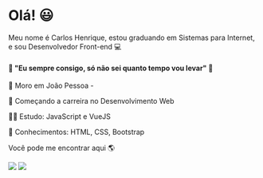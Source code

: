 # Olá! 😃
Meu nome é Carlos Henrique, estou graduando em Sistemas para Internet, e sou Desenvolvedor Front-end 💻

#### 💪 "Eu sempre consigo, só não sei quanto tempo vou levar"  🧠


📌 Moro em João Pessoa - 

🚀 Começando a carreira no Desenvolvimento Web

👨‍💻 Estudo: JavaScript e VueJS 

💪 Conhecimentos: HTML, CSS, Bootstrap 



Você pode me encontrar aqui 🌎


[<img src="https://img.shields.io/badge/linkedin-%230077B5.svg?&style=for-the-badge&logo=linkedin&logoColor=white" />](https://www.linkedin.com/in/carlos-henrique-404681208/)  [<img src = "https://img.shields.io/badge/instagram-%23E4405F.svg?&style=for-the-badge&logo=instagram&logoColor=white">](https://www.instagram.com/fpxrick/)


